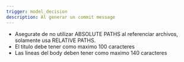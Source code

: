```yaml
---
trigger: model_decision
description: Al generar un commit message
---
```


- Asegurate de no utilizar ABSOLUTE PATHS al referenciar archivos, solamente usa RELATIVE PATHS.
- El titulo debe tener como maximo 100 caracteres
- Las lineas del body deben tener como maximo 140 caracteres
